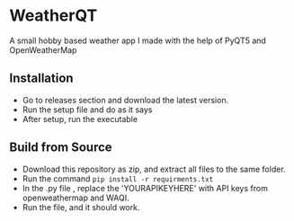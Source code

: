 # WeatherQT
A small hobby based weather app I made with the help of PyQT5 and OpenWeatherMap

## Installation
- Go to releases section and download the latest version.
- Run the setup file and do as it says
- After setup, run the executable

## Build from Source
- Download this repository as zip, and extract all files to the same folder.
- Run the command `pip install -r requirments.txt`
- In the .py file , replace the 'YOURAPIKEYHERE' with API keys from openweathermap and WAQI.
- Run the file, and it should work.

